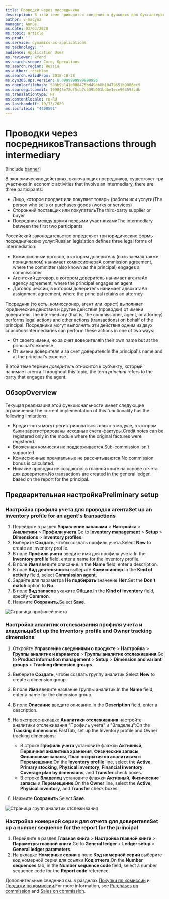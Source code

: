 ```yaml
---
title: Проводки через посредников
description: В этой теме приводятся сведения о функциях для бухгалтерских сделок через посредника, выполненных агентом.
author: v-nadyuz
manager: AnnBe
ms.date: 03/03/2020
ms.topic: article
ms.prod: ''
ms.service: dynamics-ax-applications
ms.technology: ''
audience: Application User
ms.reviewer: kfend
ms.search.scope: Core, Operations
ms.search.region: Russia
ms.author: roschlom
ms.search.validFrom: 2018-10-28
ms.dyn365.ops.version: 8.0999999999999996
ms.openlocfilehash: 583b9b141e088475bd49bb8b10479651b9006ec9
ms.sourcegitcommit: 199848e78df5cb7c439b001bdbe1ece963593cdb
ms.translationtype: HT
ms.contentlocale: ru-RU
ms.lasthandoff: 10/13/2020
ms.locfileid: "4408591"
---
```

# <a name="transactions-through-intermediary"></a><span data-ttu-id="d7baf-103">Проводки через посредников</span><span class="sxs-lookup"><span data-stu-id="d7baf-103">Transactions through intermediary</span></span>
[!include [banner](../includes/banner.md)]

<span data-ttu-id="d7baf-104">В экономических действиях, включающих посредников, существует три участника:</span><span class="sxs-lookup"><span data-stu-id="d7baf-104">In economic activities that involve an intermediary, there are three participants:</span></span>

- <span data-ttu-id="d7baf-105">Лицо, которое продает или покупает товары (работы или услуги)</span><span class="sxs-lookup"><span data-stu-id="d7baf-105">The person who sells or purchases goods (works or services)</span></span>
- <span data-ttu-id="d7baf-106">Сторонний поставщик или покупатель</span><span class="sxs-lookup"><span data-stu-id="d7baf-106">The third-party supplier or buyer</span></span>
- <span data-ttu-id="d7baf-107">Посредник между двумя первыми участниками</span><span class="sxs-lookup"><span data-stu-id="d7baf-107">The intermediary between the first two participants</span></span>

<span data-ttu-id="d7baf-108">Российский законодательство определяет три юридические формы посреднических услуг:</span><span class="sxs-lookup"><span data-stu-id="d7baf-108">Russian legislation defines three legal forms of intermediation:</span></span>

- <span data-ttu-id="d7baf-109">Комиссионный договор, в котором доверитель (называемая также принципалом) нанимает комиссионера</span><span class="sxs-lookup"><span data-stu-id="d7baf-109">A commission agreement, where the committer (also known as the principal) engages a commissioner</span></span>
- <span data-ttu-id="d7baf-110">Агентский договор, в котором доверитель нанимает агента</span><span class="sxs-lookup"><span data-stu-id="d7baf-110">An agency agreement, where the principal engages an agent</span></span>
- <span data-ttu-id="d7baf-111">Договор цессии, в котором доверитель нанимает адвоката</span><span class="sxs-lookup"><span data-stu-id="d7baf-111">An assignment agreement, where the principal retains an attorney</span></span>

<span data-ttu-id="d7baf-112">Посредник (то есть, комиссионер, агент или юрист) выполняет юридические действия и другие действия (проводки) от имени доверителя.</span><span class="sxs-lookup"><span data-stu-id="d7baf-112">The intermediary (that is, the commissioner, agent, or attorney) performs legal actions and other actions (transactions) on behalf of the principal.</span></span> <span data-ttu-id="d7baf-113">Посредники могут выполнять эти действия одним из двух способов:</span><span class="sxs-lookup"><span data-stu-id="d7baf-113">Intermediaries can perform these actions in one of two ways:</span></span>

- <span data-ttu-id="d7baf-114">От своего имени, но за счет доверителя</span><span class="sxs-lookup"><span data-stu-id="d7baf-114">In their own name but at the principal's expense</span></span>
- <span data-ttu-id="d7baf-115">От имени доверителя и за счет доверителя</span><span class="sxs-lookup"><span data-stu-id="d7baf-115">In the principal's name and at the principal's expense</span></span>

<span data-ttu-id="d7baf-116">В этой теме термин *доверитель* относится к субъекту, который нанимает агента.</span><span class="sxs-lookup"><span data-stu-id="d7baf-116">Throughout this topic, the term *principal* refers to the party that engages the agent.</span></span>

## <a name="overview"></a><span data-ttu-id="d7baf-117">Обзор</span><span class="sxs-lookup"><span data-stu-id="d7baf-117">Overview</span></span>

<span data-ttu-id="d7baf-118">Текущая реализация этой функциональности имеет следующие ограничения:</span><span class="sxs-lookup"><span data-stu-id="d7baf-118">The current implementation of this functionality has the following limitations:</span></span>

- <span data-ttu-id="d7baf-119">Кредит-ноты могут регистрироваться только в модуле, в котором были зарегистрированы исходные счета-фактуры.</span><span class="sxs-lookup"><span data-stu-id="d7baf-119">Credit notes can be registered only in the module where the original factures were registered.</span></span>
- <span data-ttu-id="d7baf-120">Вложенная комиссия не поддерживается.</span><span class="sxs-lookup"><span data-stu-id="d7baf-120">Sub-commission isn't supported.</span></span>
- <span data-ttu-id="d7baf-121">Комиссионные премиальные не рассчитываются.</span><span class="sxs-lookup"><span data-stu-id="d7baf-121">No commission bonus is calculated.</span></span>
- <span data-ttu-id="d7baf-122">Никакие проводки не создаются в главной книге на основе отчета для доверителя.</span><span class="sxs-lookup"><span data-stu-id="d7baf-122">No transactions are created in the general ledger, based on the report for the principal.</span></span>

## <a name="preliminary-setup"></a><span data-ttu-id="d7baf-123">Предварительная настройка</span><span class="sxs-lookup"><span data-stu-id="d7baf-123">Preliminary setup</span></span>

### <a name="set-up-an-inventory-profile-for-an-agents-transactions"></a><span data-ttu-id="d7baf-124">Настройка профиля учета для проводок агента</span><span class="sxs-lookup"><span data-stu-id="d7baf-124">Set up an inventory profile for an agent's transactions</span></span>

1. <span data-ttu-id="d7baf-125">Перейдите в раздел **Управление запасами** \> **Настройка** \> **Аналитики** \> **Профили учета**.</span><span class="sxs-lookup"><span data-stu-id="d7baf-125">Go to **Inventory management** \> **Setup** \> **Dimensions** \> **Inventory profiles**.</span></span>
2. <span data-ttu-id="d7baf-126">Выберите **Создать**, чтобы создать профиль учета.</span><span class="sxs-lookup"><span data-stu-id="d7baf-126">Select **New** to create an inventory profile.</span></span>
3. <span data-ttu-id="d7baf-127">В поле **Профиль учета** введите имя для профиля учета.</span><span class="sxs-lookup"><span data-stu-id="d7baf-127">In the **Inventory profile** field, enter a name for the inventory profile.</span></span>
4. <span data-ttu-id="d7baf-128">В поле **Имя** введите описание.</span><span class="sxs-lookup"><span data-stu-id="d7baf-128">In the **Name** field, enter a description.</span></span>
5. <span data-ttu-id="d7baf-129">В поле **Вид деятельности** выберите **Комиссионер**.</span><span class="sxs-lookup"><span data-stu-id="d7baf-129">In the **Kind of activity** field, select **Commission agent**.</span></span>
6. <span data-ttu-id="d7baf-130">Задайте для параметра **Не подбирать** значение **Нет**.</span><span class="sxs-lookup"><span data-stu-id="d7baf-130">Set the **Don't match** option to **No**.</span></span>
7. <span data-ttu-id="d7baf-131">В поле **Вид запасов** укажите **Общие**.</span><span class="sxs-lookup"><span data-stu-id="d7baf-131">In the **Kind of inventory** field, specify **Common**.</span></span>
8. <span data-ttu-id="d7baf-132">Нажмите **Сохранить**.</span><span class="sxs-lookup"><span data-stu-id="d7baf-132">Select **Save**.</span></span>

![Страница профилей учета](media/1_Inventory_profiles.jpg)

### <a name="set-up-the-inventory-profile-and-owner-tracking-dimensions"></a><span data-ttu-id="d7baf-134">Настройка аналитик отслеживания профиля учета и владельца</span><span class="sxs-lookup"><span data-stu-id="d7baf-134">Set up the Inventory profile and Owner tracking dimensions</span></span>

1. <span data-ttu-id="d7baf-135">Откройте **Управление сведениями о продукте** \> **Настройка** \> **Группы аналитик и вариантов** \> **Группы аналитик отслеживания**.</span><span class="sxs-lookup"><span data-stu-id="d7baf-135">Go to **Product information management** \> **Setup** \> **Dimension and variant groups** \> **Tracking dimension groups**.</span></span>
2. <span data-ttu-id="d7baf-136">Выберите **Создать**, чтобы создать группу аналитик.</span><span class="sxs-lookup"><span data-stu-id="d7baf-136">Select **New** to create a dimension group.</span></span>
3. <span data-ttu-id="d7baf-137">В поле **Имя** введите название группы аналитик.</span><span class="sxs-lookup"><span data-stu-id="d7baf-137">In the **Name** field, enter a name for the dimension group.</span></span>
4. <span data-ttu-id="d7baf-138">В поле **Описание** введите описание.</span><span class="sxs-lookup"><span data-stu-id="d7baf-138">In the **Description** field, enter a description.</span></span>
5. <span data-ttu-id="d7baf-139">На экспресс-вкладке **Аналитики отслеживания** настройте аналитики отслеживания "Профиль учета" и "Владелец":</span><span class="sxs-lookup"><span data-stu-id="d7baf-139">On the **Tracking dimensions** FastTab, set up the Inventory profile and Owner tracking dimensions:</span></span>

    - <span data-ttu-id="d7baf-140">В строке **Профиль учета** установите флажки **Активный**, **Первичная аналитика хранения**, **Физические запасы**, **Финансовые запасы**, **План покрытия по аналитикам** и **Перемещение**.</span><span class="sxs-lookup"><span data-stu-id="d7baf-140">On the **Inventory profile** line, select the **Active**, **Primary stocking**, **Physical inventory**, **Financial inventory**, **Coverage plan by dimensions**, and **Transfer** check boxes.</span></span>
    - <span data-ttu-id="d7baf-141">В строке **Владелец** установите флажки **Активный**, **Физические запасы** и **Перемещение**.</span><span class="sxs-lookup"><span data-stu-id="d7baf-141">On the **Owner** line, select the **Active**, **Physical inventory**, and **Transfer** check boxes.</span></span>

6. <span data-ttu-id="d7baf-142">Нажмите **Сохранить**.</span><span class="sxs-lookup"><span data-stu-id="d7baf-142">Select **Save**.</span></span>

![Страница групп аналитик отслеживания](media/2_Tracking_dimension_groups.jpg)

### <a name="set-up-a-number-sequence-for-the-report-for-the-principal"></a><span data-ttu-id="d7baf-144">Настройка номерной серии для отчета для доверителя</span><span class="sxs-lookup"><span data-stu-id="d7baf-144">Set up a number sequence for the report for the principal</span></span>

1. <span data-ttu-id="d7baf-145">Перейдите в раздел **Главная книга** \> **Настройка главной книги** \> **Параметры главной книги**.</span><span class="sxs-lookup"><span data-stu-id="d7baf-145">Go to **General ledger** \> **Ledger setup** \> **General ledger parameters**.</span></span>
2. <span data-ttu-id="d7baf-146">На вкладке **Номерные серии** в поле **Код номерной серии** выберите код номерной серии для ссылки **Код отчета**.</span><span class="sxs-lookup"><span data-stu-id="d7baf-146">On the **Number sequences** tab, in the **Number sequence code** field, select a number sequence code for the **Report code** reference.</span></span>

<span data-ttu-id="d7baf-147">Дополнительные сведения см. в разделах [Покупки по комиссии](rus-purchases-on-commission.md) и [Продажи по комиссии](rus-sales-on-commission.md).</span><span class="sxs-lookup"><span data-stu-id="d7baf-147">For more information, see [Purchases on commission](rus-purchases-on-commission.md) and [Sales on commission](rus-sales-on-commission.md).</span></span>
